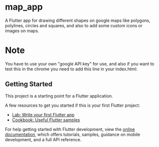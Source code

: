 # map_app

A Flutter app for drawing different shapes on google maps like polygons, polylines, circles and squares, and also to add some custom icons or images on maps.

# Note
You have to use your own "google API key" for use, and also if you want to test this in the chrome you need to add this line in your index.html:
<script src="https://maps.googleapis.com/maps/api/js?key=YOUR_API_KEY"></script>

## Getting Started

This project is a starting point for a Flutter application.

A few resources to get you started if this is your first Flutter project:

- [Lab: Write your first Flutter app](https://docs.flutter.dev/get-started/codelab)
- [Cookbook: Useful Flutter samples](https://docs.flutter.dev/cookbook)

For help getting started with Flutter development, view the
[online documentation](https://docs.flutter.dev/), which offers tutorials,
samples, guidance on mobile development, and a full API reference.
